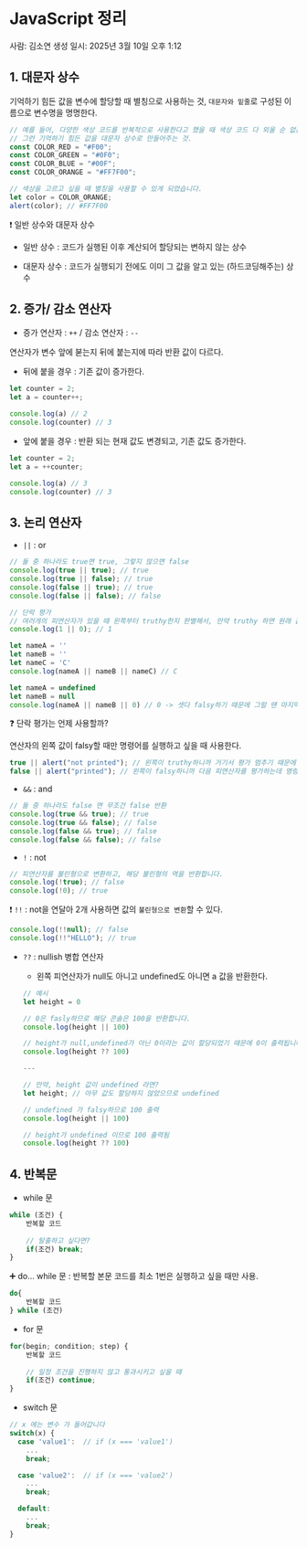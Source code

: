 # JavaScript 정리

사람: 김소연
생성 일시: 2025년 3월 10일 오후 1:12

## 1. 대문자 상수

기억하기 힘든 값을 변수에 할당할 때 별칭으로 사용하는 것, `대문자와 밑줄`로 구성된 이름으로 변수명을 명명한다.

```jsx
// 예를 들어, 다양한 색상 코드를 반복적으로 사용한다고 했을 때 색상 코드 다 외울 순 없잖아요.
// 그런 기억하기 힘든 값을 대문자 상수로 만들어주는 것.
const COLOR_RED = "#F00";
const COLOR_GREEN = "#0F0";
const COLOR_BLUE = "#00F";
const COLOR_ORANGE = "#FF7F00";

// 색상을 고르고 싶을 때 별칭을 사용할 수 있게 되었습니다.
let color = COLOR_ORANGE;
alert(color); // #FF7F00
```

❗ 일반 상수와 대문자 상수

 - 일반 상수 : 코드가 실행된 이후 계산되어 할당되는 변하지 않는 상수

 - 대문자 상수 : 코드가 실행되기 전에도 이미 그 값을 알고 있는 (하드코딩해주는) 상수

## 2. 증가/ 감소 연산자

- 증가 연산자 :  `++`  /  감소 연산자 : `--`

 연산자가 변수 앞에 붇는지 뒤에 붙는지에 따라 반환 값이 다르다.

 - 뒤에 붙을 경우 : 기존 값이 증가한다.

```jsx
let counter = 2;
let a = counter++;

console.log(a) // 2
console.log(counter) // 3
```

 - 앞에 붙을 경우 : 반환 되는 현재 값도 변경되고, 기존 값도 증가한다.

```jsx
let counter = 2;
let a = ++counter;

console.log(a) // 3
console.log(counter) // 3
```

## 3. 논리 연산자

- `||` : or

```jsx
// 둘 중 하나라도 true면 true, 그렇지 않으면 false
console.log(true || true); // true
console.log(true || false); // true
console.log(false || true); // true
console.log(false || false); // false

// 단락 평가
// 여러개의 피연산자가 있을 때 왼쪽부터 truthy한지 판별해서, 만약 truthy 하면 원래 값을 반환
console.log(1 || 0); // 1

let nameA = ''
let nameB = ''
let nameC = 'C'
console.log(nameA || nameB || nameC) // C

let nameA = undefined
let nameB = null
console.log(nameA || nameB || 0) // 0 -> 셋다 falsy하기 때문에 그럴 땐 마지막 값 반환
```

❓ 단락 평가는 언제 사용할까?

연산자의 왼쪽 값이 falsy할 때만 명령어를 실행하고 싶을 때 사용한다.

```jsx
true || alert("not printed"); // 왼쪽이 truthy하니까 거기서 평가 멈추기 때문에 alert 실행안됨
false || alert("printed"); // 왼쪽이 falsy하니까 다음 피연산자를 평가하는데 명령어기 때문에 그대로 값 반환하며 alert() 실행됨
```

- `&&` : and

```jsx
// 둘 중 하나라도 false 면 무조건 false 반환
console.log(true && true); // true
console.log(true && false); // false
console.log(false && true); // false
console.log(false && false); // false
```

- `!` : not

```jsx
// 피연산자를 불린형으로 변환하고, 해당 불린형의 역을 반환합니다.
console.log(!true); // false
console.log(!0); // true
```

 ❗ `!!` : not을 연달아 2개 사용하면 값의 `불린형으로 변환`할 수 있다.

```jsx
console.log(!!null); // false
console.log(!!"HELLO"); // true
```

- `??` : nullish 병합 연산자
    
     - 왼쪽 피연산자가 null도 아니고 undefined도 아니면 a  값을 반환한다.
    
    ```jsx
    // 예시
    let height = 0
    
    // 0은 fasly하므로 해당 콘솔은 100을 반환합니다.
    console.log(height || 100) 
    
    // height가 null,undefined가 아닌 0이라는 값이 할당되었기 때문에 0이 출력됩니다.
    console.log(height ?? 100) 
    
    ---
    
    // 만약, height 값이 undefined 라면?
    let height; // 아무 값도 할당하지 않았으므로 undefined
    
    // undefined 가 falsy하므로 100 출력
    console.log(height || 100)
    
    // height가 undefined 이므로 100 출력됨
    console.log(height ?? 100) 
    ```
    

## 4. 반복문

- while 문

```jsx
while (조건) {
	반복할 코드
	
	// 탈출하고 싶다면?
	if(조건) break;
}
```

➕ do… while 문 : 반복할 본문 코드를 최소 1번은 실행하고 싶을 때만 사용.

```jsx
do{
	반복할 코드
} while (조건)
```

- for 문

```jsx
for(begin; condition; step) {
	반복할 코드
	
	// 일정 조건을 진행하지 않고 통과시키고 싶을 때
	if(조건) continue;
}
```

- switch 문

```jsx
// x 에는 변수 가 들어갑니다
switch(x) { 
  case 'value1':  // if (x === 'value1')
    ...
    break;

  case 'value2':  // if (x === 'value2')
    ...
    break;

  default:
    ...
    break;
}
```